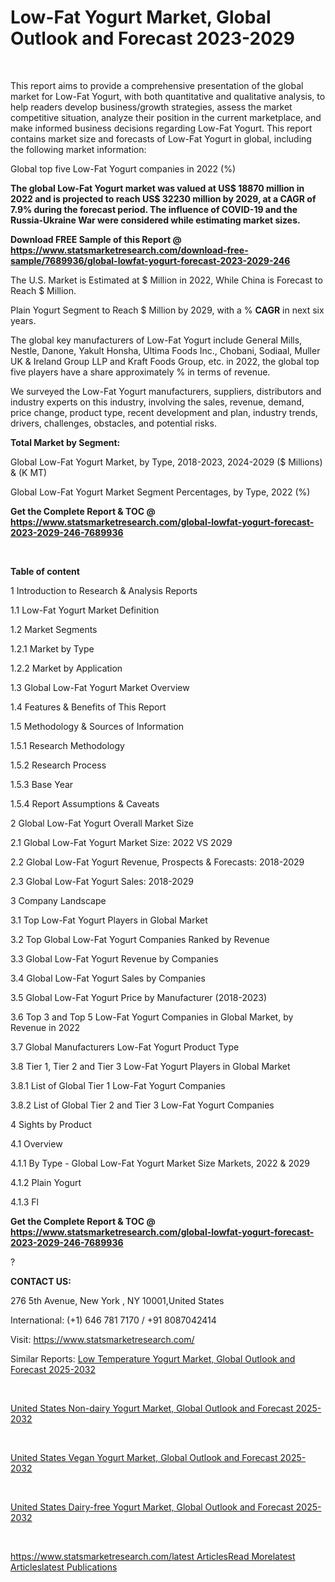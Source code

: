 <h1>Low-Fat Yogurt Market, Global Outlook and Forecast 2023-2029</h1><br/><p>This report aims to provide a comprehensive presentation of the global market for Low-Fat Yogurt, with both quantitative and qualitative analysis, to help readers develop business/growth strategies, assess the market competitive situation, analyze their position in the current marketplace, and make informed business decisions regarding Low-Fat Yogurt. This report contains market size and forecasts of Low-Fat Yogurt in global, including the following market information:</p>
 
 
 
 <p>Global top five Low-Fat Yogurt companies in 2022 (%)</p>
 
 
 
 <p><strong>The global Low-Fat Yogurt market was valued at US$ 18870 million in 2022 and is projected to reach US$ 32230 million by 2029, at a <strong>CAGR</strong> of 7.9% during the forecast period. The influence of COVID-19 and the Russia-Ukraine War were considered while estimating market sizes.</strong></p>
 
 
 
 <p><strong>Download FREE Sample of this Report @ <a href="https://www.statsmarketresearch.com/download-free-sample/7689936/global-lowfat-yogurt-forecast-2023-2029-246">https://www.statsmarketresearch.com/download-free-sample/7689936/global-lowfat-yogurt-forecast-2023-2029-246</a></strong></p>
 
 
 
 <p>The U.S. Market is Estimated at $ Million in 2022, While China is Forecast to Reach $ Million.</p>
 
 
 
 <p>Plain Yogurt Segment to Reach $ Million by 2029, with a % <strong>CAGR</strong> in next six years.</p>
 
 
 
 <p>The global key manufacturers of Low-Fat Yogurt include General Mills, Nestle, Danone, Yakult Honsha, Ultima Foods Inc., Chobani, Sodiaal, Muller UK & Ireland Group LLP and Kraft Foods Group, etc. in 2022, the global top five players have a share approximately % in terms of revenue.</p>
 
 
 
 <p>We surveyed the Low-Fat Yogurt manufacturers, suppliers, distributors and industry experts on this industry, involving the sales, revenue, demand, price change, product type, recent development and plan, industry trends, drivers, challenges, obstacles, and potential risks.</p>
 
 
 
 <p><strong>Total Market by Segment:</strong></p>
 
 
 
 <p>Global Low-Fat Yogurt Market, by Type, 2018-2023, 2024-2029 ($ Millions) & (K MT)</p>
 
 
 
 <p>Global Low-Fat Yogurt Market Segment Percentages, by Type, 2022 (%)</p>
 
 
 
 <div><b>Get the Complete Report & TOC @ <a href="https://www.statsmarketresearch.com/global-lowfat-yogurt-forecast-2023-2029-246-7689936">https://www.statsmarketresearch.com/global-lowfat-yogurt-forecast-2023-2029-246-7689936</a></b></div>
 
 
 
 <p><br />
 
 <b>Table of content</b></p>
 
 
 
 <p>1 Introduction to Research & Analysis Reports<br />
 
 1.1 Low-Fat Yogurt Market Definition<br />
 
 1.2 Market Segments<br />
 
 1.2.1 Market by Type<br />
 
 1.2.2 Market by Application<br />
 
 1.3 Global Low-Fat Yogurt Market Overview<br />
 
 1.4 Features & Benefits of This Report<br />
 
 1.5 Methodology & Sources of Information<br />
 
 1.5.1 Research Methodology<br />
 
 1.5.2 Research Process<br />
 
 1.5.3 Base Year<br />
 
 1.5.4 Report Assumptions & Caveats<br />
 
 2 Global Low-Fat Yogurt Overall Market Size<br />
 
 2.1 Global Low-Fat Yogurt Market Size: 2022 VS 2029<br />
 
 2.2 Global Low-Fat Yogurt Revenue, Prospects & Forecasts: 2018-2029<br />
 
 2.3 Global Low-Fat Yogurt Sales: 2018-2029<br />
 
 3 Company Landscape<br />
 
 3.1 Top Low-Fat Yogurt Players in Global Market<br />
 
 3.2 Top Global Low-Fat Yogurt Companies Ranked by Revenue<br />
 
 3.3 Global Low-Fat Yogurt Revenue by Companies<br />
 
 3.4 Global Low-Fat Yogurt Sales by Companies<br />
 
 3.5 Global Low-Fat Yogurt Price by Manufacturer (2018-2023)<br />
 
 3.6 Top 3 and Top 5 Low-Fat Yogurt Companies in Global Market, by Revenue in 2022<br />
 
 3.7 Global Manufacturers Low-Fat Yogurt Product Type<br />
 
 3.8 Tier 1, Tier 2 and Tier 3 Low-Fat Yogurt Players in Global Market<br />
 
 3.8.1 List of Global Tier 1 Low-Fat Yogurt Companies<br />
 
 3.8.2 List of Global Tier 2 and Tier 3 Low-Fat Yogurt Companies<br />
 
 4 Sights by Product<br />
 
 4.1 Overview<br />
 
 4.1.1 By Type - Global Low-Fat Yogurt Market Size Markets, 2022 & 2029<br />
 
 4.1.2 Plain Yogurt<br />
 
 4.1.3 Fl</p>
 
 
 
 <div><b>Get the Complete Report & TOC @ <a href="https://www.statsmarketresearch.com/global-lowfat-yogurt-forecast-2023-2029-246-7689936">https://www.statsmarketresearch.com/global-lowfat-yogurt-forecast-2023-2029-246-7689936</a></b></div>
 
 
 
 <p>? </p>
 
 
 
 <p><b>CONTACT US:</b><br />
 
 276 5th Avenue, New York , NY 10001,United States<br />
 
 International: (+1) 646 781 7170 / +91 8087042414<br />
 
 Visit: <a href="https://www.statsmarketresearch.com/">https://www.statsmarketresearch.com/</a><br />
 
 Similar Reports: <a href="https://www.statsmarketresearch.com/global-lowfat-yogurt-forecast-2023-2029-246-7689936">Low Temperature Yogurt Market, Global Outlook and Forecast 2025-2032</a><br />
 
 <br />
 
 <a href="https://www.statsmarketresearch.com/global-lowfat-yogurt-forecast-2023-2029-246-7689936">United States Non-dairy Yogurt Market, Global Outlook and Forecast 2025-2032</a><br />
 
 <br />
 
 <a href="https://www.statsmarketresearch.com/global-lowfat-yogurt-forecast-2023-2029-246-7689936">United States Vegan Yogurt Market, Global Outlook and Forecast 2025-2032</a><br />
 
 <br />
 
 <a href="https://www.statsmarketresearch.com/global-lowfat-yogurt-forecast-2023-2029-246-7689936">United States Dairy-free Yogurt Market, Global Outlook and Forecast 2025-2032</a><br />
 
 <br />
 
 <a href="https://gyeongbokgung.com">https://www.statsmarketresearch.com/</a><a href="https://hallyeomaritime.com">latest Articles</a><a href="https://jingwansa.com">Read More</a><a href="https://nguoiviet.jp/">latest Articles</a><a href="https://www.intelmarketresearch.com/">latest Publications</a></p>